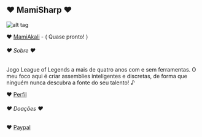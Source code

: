 ## ♥ MamiSharp ♥

![alt tag](http://images4.fanpop.com/image/photos/18300000/SCANDAL-Mami-Sasazaki-scandal-18395535-590-395.jpg)

 ♥ [MamiAkali](https://github.com/MamiSharp/LeagueSharp/tree/master/MamiAkali) - ( Quase pronto! )
 
 
###### ♥ Sobre ♥

Jogo League of Legends a mais de quatro anos com e sem ferramentas. O meu foco aqui é criar assemblies inteligentes e discretas, de forma que ninguém nunca descubra a fonte do seu talento! ♪

 ♥ [Perfil](https://www.joduska.me/forum/user/1631-mamisharp/)
 
 
###### ♥ Doações ♥

♥ [Paypal](https://www.paypal.com/cgi-bin/webscr?cmd=_s-xclick&hosted_button_id=Z6GHBQLL5F6VU)
